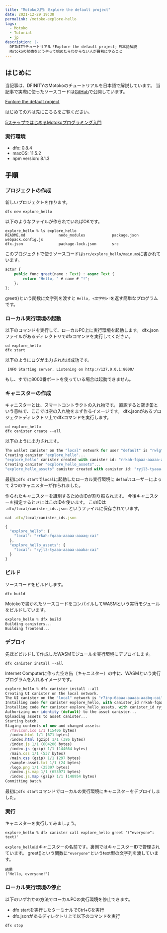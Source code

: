 ```yaml
---
title: "Motoko入門: Explore the default project"
date: 2021-12-29 19:38
permalink: /motoko-explore-hello
tags:
  - Motoko
  - Tutorial
  - jp
description: |-
  DFINITYチュートリアル「Explore the default project」日本語解説
  Motokoの勉強をどうやって始めたらわからない人が最初にやること
---
```


## はじめに
当記事は、DFINITYのMotokoのチュートリアルを日本語で解説しています。
当記事で実際に使ったソースコードは[GitHub](https://github.com/smacon-dev/motoko-tutorial/tree/main/explore_hello)で公開しています。

[Explore the default project](https://smartcontracts.org/docs/developers-guide/tutorials/explore-templates.html)


はじめての方は先にこちらをご覧ください。

[5ステップではじめるMotokoプログラミング入門](/hello-motoko)

### 実行環境
* dfx: 0.8.4
* macOS: 11.5.2
* npm version: 8.1.3

## 手順
### プロジェクトの作成

新しいプロジェクトを作ります。
```
dfx new explore_hello
```

以下のようなファイルが作られていればOKです。
```
explore_hello % ls explore_hello
README.md               node_modules            package.json            webpack.config.js
dfx.json                package-lock.json       src
```

このプロジェクトで使うソースコードは`src/explore_hello/main.mo`に書かれています。

```ts
actor {
    public func greet(name : Text) : async Text {
        return "Hello, " # name # "!";
    };
};
```

greet()という関数に文字列を渡すと `Hello, <文字列>!`を返す簡単なプログラムです。


### ローカル実行環境の起動
以下のコマンドを実行して、ローカルPC上に実行環境を起動します。
dfx.jsonファイルがあるディレクトリでdfxコマンドを実行してください。

```
cd explore_hello
dfx start
```

以下のようにログが出力されれば成功です。
```
 INFO Starting server. Listening on http://127.0.0.1:8000/
```

もし、すでに8000番ポートを使っている場合は起動できません。

### キャニスターの作成
キャニスターとは、スマートコントラクトの入れ物です。
直訳すると空き缶という意味で、ここでは空の入れ物をまず作るイメージです。
dfx.jsonがあるプロジェクトディレクトリ上でdfxコマンドを実行します。
```
cd explore_hello
dfx canister create --all
```

以下のように出力されます。
```ts
The wallet canister on the "local" network for user "default" is "rwlgt-iiaaa-aaaaa-aaaaa-cai"
Creating canister "explore_hello"...
"explore_hello" canister created with canister id: "rrkah-fqaaa-aaaaa-aaaaq-cai"
Creating canister "explore_hello_assets"...
"explore_hello_assets" canister created with canister id: "ryjl3-tyaaa-aaaaa-aaaba-cai"
```
最初に`dfx start`で`local`に起動したローカル実行環境に
`default`ユーザーによって
2つのキャニスターが作られました。

作られたキャニスターを識別するためのIDが割り振られます。
今後キャニスターを指定するときにはこのIDを使います。
このIDは `.dfx/local/canister_ids.json` というファイルに保存されています。

```ts
cat .dfx/local/canister_ids.json
```
```ts
{
  "explore_hello": {
    "local": "rrkah-fqaaa-aaaaa-aaaaq-cai"
  },
  "explore_hello_assets": {
    "local": "ryjl3-tyaaa-aaaaa-aaaba-cai"
  }
}
```

### ビルド
ソースコードをビルドします。
```
dfx build
```
Motokoで書かれたソースコードをコンパイルしてWASMという実行モジュールをビルドしています。
```ts
explore_hello % dfx build
Building canisters...
Building frontend...
```

### デプロイ
先ほどビルドして作成したWASMモジュールを実行環境にデプロイします。
```
dfx canister install --all
```
Internet Computerに作った空き缶（キャニスター）の中に、WASMという実行プログラムを入れるイメージです。

```ts
explore_hello % dfx canister install --all
Creating UI canister on the local network.
The UI canister on the "local" network is "r7inp-6aaaa-aaaaa-aaabq-cai"
Installing code for canister explore_hello, with canister_id rrkah-fqaaa-aaaaa-aaaaq-cai
Installing code for canister explore_hello_assets, with canister_id ryjl3-tyaaa-aaaaa-aaaba-cai
Authorizing our identity (default) to the asset canister...
Uploading assets to asset canister...
Starting batch.
Staging contents of new and changed assets:
  /favicon.ico 1/1 (15406 bytes)
  /index.html 1/1 (671 bytes)
  /index.html (gzip) 1/1 (386 bytes)
  /index.js 1/1 (604206 bytes)
  /index.js (gzip) 1/1 (144664 bytes)
  /main.css 1/1 (537 bytes)
  /main.css (gzip) 1/1 (297 bytes)
  /sample-asset.txt 1/1 (24 bytes)
  /logo.png 1/1 (25397 bytes)
  /index.js.map 1/1 (653971 bytes)
  /index.js.map (gzip) 1/1 (148954 bytes)
Committing batch.
```
最初に`dfx start`コマンドでローカルの実行環境にキャニスターをデプロイしました。

### 実行
キャニスターを実行してみましょう。

```
explore_hello % dfx canister call explore_hello greet '("everyone": text)'
```

`explore_hello`はキャニスターの名前です。裏側ではキャニスターIDで管理されています。
greet()という関数に`"everyone"`というtext型の文字列を渡しています。

```
結果
("Hello, everyone!")
```

### ローカル実行環境の停止

以下のいずれかの方法でローカルPCの実行環境を停止できます。
* dfx startを実行したターミナルでCtrl+Cを実行
* dfx.jsonがあるディレクトリ上で以下のコマンドを実行

```
dfx stop
```